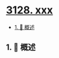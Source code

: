 # [3128. xxx](https://github.com/Tdahuyou/TNotes.leetcode/tree/main/notes/3128.%20xxx)

<!-- region:toc -->

- [1. 📝 概述](#1--概述)

<!-- endregion:toc -->

## 1. 📝 概述
